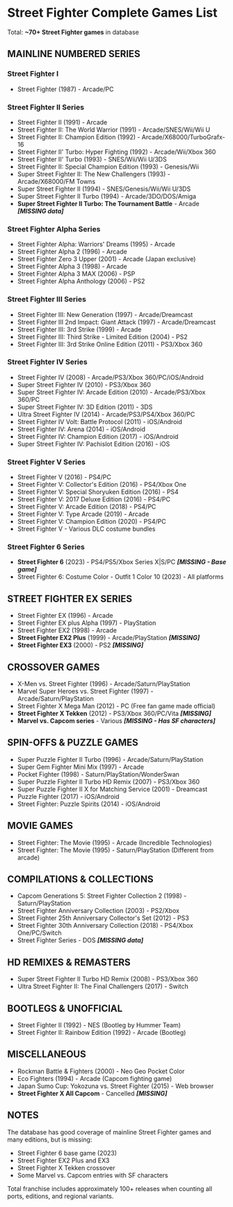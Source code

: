 # Street Fighter Complete Games List

Total: **~70+ Street Fighter games** in database

## MAINLINE NUMBERED SERIES

### Street Fighter I
- Street Fighter (1987) - Arcade/PC

### Street Fighter II Series
- Street Fighter II (1991) - Arcade
- Street Fighter II: The World Warrior (1991) - Arcade/SNES/Wii/Wii U
- Street Fighter II: Champion Edition (1992) - Arcade/X68000/TurboGrafx-16
- Street Fighter II' Turbo: Hyper Fighting (1992) - Arcade/Wii/Xbox 360
- Street Fighter II' Turbo (1993) - SNES/Wii/Wii U/3DS
- Street Fighter II: Special Champion Edition (1993) - Genesis/Wii
- Super Street Fighter II: The New Challengers (1993) - Arcade/X68000/FM Towns
- Super Street Fighter II (1994) - SNES/Genesis/Wii/Wii U/3DS
- Super Street Fighter II Turbo (1994) - Arcade/3DO/DOS/Amiga
- **Super Street Fighter II Turbo: The Tournament Battle** - Arcade ***[MISSING data]***

### Street Fighter Alpha Series
- Street Fighter Alpha: Warriors' Dreams (1995) - Arcade
- Street Fighter Alpha 2 (1996) - Arcade
- Street Fighter Zero 3 Upper (2001) - Arcade (Japan exclusive)
- Street Fighter Alpha 3 (1998) - Arcade
- Street Fighter Alpha 3 MAX (2006) - PSP
- Street Fighter Alpha Anthology (2006) - PS2

### Street Fighter III Series
- Street Fighter III: New Generation (1997) - Arcade/Dreamcast
- Street Fighter III 2nd Impact: Giant Attack (1997) - Arcade/Dreamcast
- Street Fighter III: 3rd Strike (1999) - Arcade
- Street Fighter III: Third Strike - Limited Edition (2004) - PS2
- Street Fighter III: 3rd Strike Online Edition (2011) - PS3/Xbox 360

### Street Fighter IV Series
- Street Fighter IV (2008) - Arcade/PS3/Xbox 360/PC/iOS/Android
- Super Street Fighter IV (2010) - PS3/Xbox 360
- Super Street Fighter IV: Arcade Edition (2010) - Arcade/PS3/Xbox 360/PC
- Super Street Fighter IV: 3D Edition (2011) - 3DS
- Ultra Street Fighter IV (2014) - Arcade/PS3/PS4/Xbox 360/PC
- Street Fighter IV Volt: Battle Protocol (2011) - iOS/Android
- Street Fighter IV: Arena (2014) - iOS/Android
- Street Fighter IV: Champion Edition (2017) - iOS/Android
- Super Street Fighter IV: Pachislot Edition (2016) - iOS

### Street Fighter V Series
- Street Fighter V (2016) - PS4/PC
- Street Fighter V: Collector's Edition (2016) - PS4/Xbox One
- Street Fighter V: Special Shoryuken Edition (2016) - PS4
- Street Fighter V: 2017 Deluxe Edition (2016) - PS4/PC
- Street Fighter V: Arcade Edition (2018) - PS4/PC
- Street Fighter V: Type Arcade (2019) - Arcade
- Street Fighter V: Champion Edition (2020) - PS4/PC
- Street Fighter V - Various DLC costume bundles

### Street Fighter 6 Series
- **Street Fighter 6** (2023) - PS4/PS5/Xbox Series X|S/PC ***[MISSING - Base game]***
- Street Fighter 6: Costume Color - Outfit 1 Color 10 (2023) - All platforms

## STREET FIGHTER EX SERIES
- Street Fighter EX (1996) - Arcade
- Street Fighter EX plus Alpha (1997) - PlayStation
- Street Fighter EX2 (1998) - Arcade
- **Street Fighter EX2 Plus** (1999) - Arcade/PlayStation ***[MISSING]***
- **Street Fighter EX3** (2000) - PS2 ***[MISSING]***

## CROSSOVER GAMES
- X-Men vs. Street Fighter (1996) - Arcade/Saturn/PlayStation
- Marvel Super Heroes vs. Street Fighter (1997) - Arcade/Saturn/PlayStation
- Street Fighter X Mega Man (2012) - PC (Free fan game made official)
- **Street Fighter X Tekken** (2012) - PS3/Xbox 360/PC/Vita ***[MISSING]***
- **Marvel vs. Capcom series** - Various ***[MISSING - Has SF characters]***

## SPIN-OFFS & PUZZLE GAMES
- Super Puzzle Fighter II Turbo (1996) - Arcade/Saturn/PlayStation
- Super Gem Fighter Mini Mix (1997) - Arcade
- Pocket Fighter (1998) - Saturn/PlayStation/WonderSwan
- Super Puzzle Fighter II Turbo HD Remix (2007) - PS3/Xbox 360
- Super Puzzle Fighter II X for Matching Service (2001) - Dreamcast
- Puzzle Fighter (2017) - iOS/Android
- Street Fighter: Puzzle Spirits (2014) - iOS/Android

## MOVIE GAMES
- Street Fighter: The Movie (1995) - Arcade (Incredible Technologies)
- Street Fighter: The Movie (1995) - Saturn/PlayStation (Different from arcade)

## COMPILATIONS & COLLECTIONS
- Capcom Generations 5: Street Fighter Collection 2 (1998) - Saturn/PlayStation
- Street Fighter Anniversary Collection (2003) - PS2/Xbox
- Street Fighter 25th Anniversary Collector's Set (2012) - PS3
- Street Fighter 30th Anniversary Collection (2018) - PS4/Xbox One/PC/Switch
- Street Fighter Series - DOS ***[MISSING data]***

## HD REMIXES & REMASTERS
- Super Street Fighter II Turbo HD Remix (2008) - PS3/Xbox 360
- Ultra Street Fighter II: The Final Challengers (2017) - Switch

## BOOTLEGS & UNOFFICIAL
- Street Fighter II (1992) - NES (Bootleg by Hummer Team)
- Street Fighter II: Rainbow Edition (1992) - Arcade (Bootleg)

## MISCELLANEOUS
- Rockman Battle & Fighters (2000) - Neo Geo Pocket Color
- Eco Fighters (1994) - Arcade (Capcom fighting game)
- Japan Sumo Cup: Yokozuna vs. Street Fighter (2015) - Web browser
- **Street Fighter X All Capcom** - Cancelled ***[MISSING]***

## NOTES

The database has good coverage of mainline Street Fighter games and many editions, but is missing:
- Street Fighter 6 base game (2023)
- Street Fighter EX2 Plus and EX3
- Street Fighter X Tekken crossover
- Some Marvel vs. Capcom entries with SF characters

Total franchise includes approximately 100+ releases when counting all ports, editions, and regional variants.
